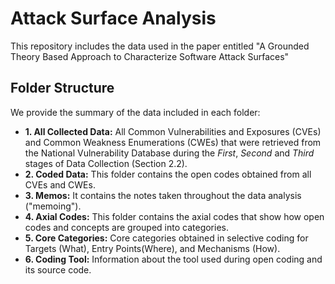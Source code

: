 # Attack Surface Analysis
This repository includes the data used in the paper entitled "A Grounded Theory Based Approach to Characterize Software Attack Surfaces"

## Folder Structure
We provide the summary of the data included in each folder: 
- **1. All Collected Data:** All Common Vulnerabilities and Exposures (CVEs) and Common Weakness Enumerations (CWEs) that were retrieved from the National Vulnerability Database during the *First*,  *Second* and *Third* stages of Data Collection (Section 2.2).
- **2. Coded Data:** This folder contains the open codes obtained from all CVEs and CWEs.
- **3. Memos:** It contains the notes taken throughout the data analysis ("memoing").
- **4. Axial Codes:** This folder contains the axial codes that show how open codes and concepts are grouped into categories.
- **5. Core Categories:** Core categories obtained in selective coding for Targets (What), Entry Points(Where), and Mechanisms (How).
- **6. Coding Tool:** Information about the tool used during open coding and its source code.

